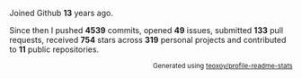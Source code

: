 Joined Github **13** years ago.

Since then I pushed **4539** commits, opened **49** issues, submitted **133** pull requests, received **754** stars across **319** personal projects and contributed to **11** public repositories.

<p align="right"><sub>Generated using <a href="https://github.com/marketplace/actions/profile-readme-stats">teoxoy/profile-readme-stats</a></sub></p>
